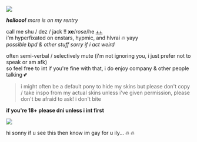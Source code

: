 ![](https://cdn.discordapp.com/attachments/729124835296280689/1068048287388672000/image.jpeg)

_**hellooo!**_ *more is on my rentry*

call me shu / dez / jack !! **xe**/*rose*/he [++](https://en.pronouns.page/@gigolo)  
i'm hyperfixated on enstars, hypmic, and hlvrai :fire: yayy  
*possible bpd & other stuff sorry if i act weird*  

often semi-verbal / selectively mute (i'm not ignoring you, i just prefer not to speak or am afk)  
so feel free to int if you're fine with that, i do enjoy company & other people talking 💕  

> i might often be a default pony to hide my skins but please don't copy / take inspo from my actual skins unless i've given permission, please don't be afraid to ask! i don't bite

**if you're 18+ please dni unless i int first**

![](https://cdn.discordapp.com/attachments/729124835296280689/1068074827069542440/image.jpeg)

hi sonny if u see this then know im gay for u ily... :fire: :fire:
